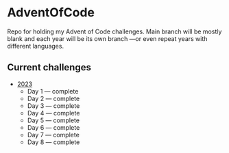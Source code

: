# AdventOfCode
Repo for holding my Advent of Code challenges. Main branch will be mostly blank and each year will be its own branch —or even repeat years with different languages.

## Current challenges

* [2023](https://github.com/mosqueteiro/AdventOfCode/tree/2023)
    * Day 1 — complete
    * Day 2 — complete
    * Day 3 — complete
    * Day 4 — complete
    * Day 5 — complete
    * Day 6 — complete
    * Day 7 — complete
    * Day 8 — complete


